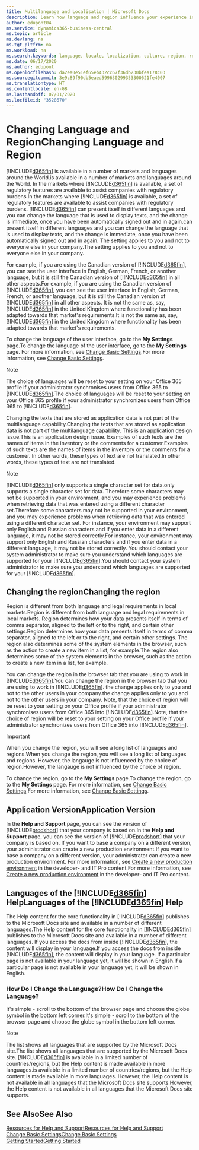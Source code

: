 ```yaml
---
title: Multilanguage and Localisation | Microsoft Docs
description: Learn how language and region influence your experience in Business Central.
author: edupont04
ms.service: dynamics365-business-central
ms.topic: article
ms.devlang: na
ms.tgt_pltfrm: na
ms.workload: na
ms.search.keywords: language, locale, localization, culture, region, regional settings
ms.date: 06/17/2020
ms.author: edupont
ms.openlocfilehash: da2ea0e51ef65eb432cc67f36db230bfea178c03
ms.sourcegitcommit: 3e9c89f90db5eaed599630299353300621fe4007
ms.translationtype: HT
ms.contentlocale: en-GB
ms.lasthandoff: 07/01/2020
ms.locfileid: "3528670"
---
```

# <a name="changing-language-and-region"></a><span data-ttu-id="bdcaa-103">Changing Language and Region</span><span class="sxs-lookup"><span data-stu-id="bdcaa-103">Changing Language and Region</span></span>

[!INCLUDE[d365fin](includes/d365fin_md.md)] <span data-ttu-id="bdcaa-104">is available in a number of markets and languages around the World.</span><span class="sxs-lookup"><span data-stu-id="bdcaa-104">is available in a number of markets and languages around the World.</span></span> <span data-ttu-id="bdcaa-105">In the markets where [!INCLUDE[d365fin](includes/d365fin_md.md)] is available, a set of regulatory features are available to assist companies with regulatory burdens.</span><span class="sxs-lookup"><span data-stu-id="bdcaa-105">In the markets where [!INCLUDE[d365fin](includes/d365fin_md.md)] is available, a set of regulatory features are available to assist companies with regulatory burdens.</span></span> [!INCLUDE[d365fin](includes/d365fin_md.md)] <span data-ttu-id="bdcaa-106">can present itself in different languages and you can change the language that is used to display texts, and the change is immediate, once you have been automatically signed out and in again.</span><span class="sxs-lookup"><span data-stu-id="bdcaa-106">can present itself in different languages and you can change the language that is used to display texts, and the change is immediate, once you have been automatically signed out and in again.</span></span> <span data-ttu-id="bdcaa-107">The setting applies to you and not to everyone else in your company.</span><span class="sxs-lookup"><span data-stu-id="bdcaa-107">The setting applies to you and not to everyone else in your company.</span></span>  

<span data-ttu-id="bdcaa-108">For example, if you are using the Canadian version of [!INCLUDE[d365fin](includes/d365fin_md.md)], you can see the user interface in English, German, French, or another language, but it is still the Canadian version of [!INCLUDE[d365fin](includes/d365fin_md.md)] in all other aspects.</span><span class="sxs-lookup"><span data-stu-id="bdcaa-108">For example, if you are using the Canadian version of [!INCLUDE[d365fin](includes/d365fin_md.md)], you can see the user interface in English, German, French, or another language, but it is still the Canadian version of [!INCLUDE[d365fin](includes/d365fin_md.md)] in all other aspects.</span></span> <span data-ttu-id="bdcaa-109">It is not the same as, say, [!INCLUDE[d365fin](includes/d365fin_md.md)] in the United Kingdom where functionality has been adapted towards that market's requirements.</span><span class="sxs-lookup"><span data-stu-id="bdcaa-109">It is not the same as, say, [!INCLUDE[d365fin](includes/d365fin_md.md)] in the United Kingdom where functionality has been adapted towards that market's requirements.</span></span>  

<span data-ttu-id="bdcaa-110">To change the language of the user interface, go to the **My Settings** page.</span><span class="sxs-lookup"><span data-stu-id="bdcaa-110">To change the language of the user interface, go to the **My Settings** page.</span></span> <span data-ttu-id="bdcaa-111">For more information, see [Change Basic Settings](ui-change-basic-settings.md#language).</span><span class="sxs-lookup"><span data-stu-id="bdcaa-111">For more information, see [Change Basic Settings](ui-change-basic-settings.md#language).</span></span> 

> [!NOTE]  
> <span data-ttu-id="bdcaa-112">The choice of languages will be reset to your setting on your Office 365 profile if your administrator synchronises users from Office 365 to [!INCLUDE[d365fin](includes/d365fin_md.md)].</span><span class="sxs-lookup"><span data-stu-id="bdcaa-112">The choice of languages will be reset to your setting on your Office 365 profile if your administrator synchronizes users from Office 365 to [!INCLUDE[d365fin](includes/d365fin_md.md)].</span></span>

<span data-ttu-id="bdcaa-113">Changing the texts that are stored as application data is not part of the multilanguage capability.</span><span class="sxs-lookup"><span data-stu-id="bdcaa-113">Changing the texts that are stored as application data is not part of the multilanguage capability.</span></span> <span data-ttu-id="bdcaa-114">This is an application design issue.</span><span class="sxs-lookup"><span data-stu-id="bdcaa-114">This is an application design issue.</span></span> <span data-ttu-id="bdcaa-115">Examples of such texts are the names of items in the inventory or the comments for a customer.</span><span class="sxs-lookup"><span data-stu-id="bdcaa-115">Examples of such texts are the names of items in the inventory or the comments for a customer.</span></span> <span data-ttu-id="bdcaa-116">In other words, these types of text are not translated.</span><span class="sxs-lookup"><span data-stu-id="bdcaa-116">In other words, these types of text are not translated.</span></span>  

> [!NOTE]  
> [!INCLUDE[d365fin](includes/d365fin_md.md)] <span data-ttu-id="bdcaa-117">only supports a single character set for data.</span><span class="sxs-lookup"><span data-stu-id="bdcaa-117">only supports a single character set for data.</span></span> <span data-ttu-id="bdcaa-118">Therefore some characters may not be supported in your environment, and you may experience problems when retrieving data that was entered using a different character set.</span><span class="sxs-lookup"><span data-stu-id="bdcaa-118">Therefore some characters may not be supported in your environment, and you may experience problems when retrieving data that was entered using a different character set.</span></span> <span data-ttu-id="bdcaa-119">For instance, your environment may support only English and Russian characters and if you enter data in a different language, it may not be stored correctly.</span><span class="sxs-lookup"><span data-stu-id="bdcaa-119">For instance, your environment may support only English and Russian characters and if you enter data in a different language, it may not be stored correctly.</span></span> <span data-ttu-id="bdcaa-120">You should contact your system administrator to make sure you understand which languages are supported for your [!INCLUDE[d365fin](includes/d365fin_md.md)].</span><span class="sxs-lookup"><span data-stu-id="bdcaa-120">You should contact your system administrator to make sure you understand which languages are supported for your [!INCLUDE[d365fin](includes/d365fin_md.md)].</span></span>  

## <a name="changing-the-region"></a><span data-ttu-id="bdcaa-121">Changing the region</span><span class="sxs-lookup"><span data-stu-id="bdcaa-121">Changing the region</span></span>
<span data-ttu-id="bdcaa-122">Region is different from both language and legal requirements in local markets.</span><span class="sxs-lookup"><span data-stu-id="bdcaa-122">Region is different from both language and legal requirements in local markets.</span></span> <span data-ttu-id="bdcaa-123">Region determines how your data presents itself in terms of comma separator, aligned to the left or to the right, and certain other settings.</span><span class="sxs-lookup"><span data-stu-id="bdcaa-123">Region determines how your data presents itself in terms of comma separator, aligned to the left or to the right, and certain other settings.</span></span> <span data-ttu-id="bdcaa-124">The region also determines some of the system elements in the browser, such as the action to create a new item in a list, for example.</span><span class="sxs-lookup"><span data-stu-id="bdcaa-124">The region also determines some of the system elements in the browser, such as the action to create a new item in a list, for example.</span></span>  

<span data-ttu-id="bdcaa-125">You can change the region in the browser tab that you are using to work in [!INCLUDE[d365fin](includes/d365fin_md.md)].</span><span class="sxs-lookup"><span data-stu-id="bdcaa-125">You can change the region in the browser tab that you are using to work in [!INCLUDE[d365fin](includes/d365fin_md.md)].</span></span> <span data-ttu-id="bdcaa-126">the change applies only to you and not to the other users in your company.</span><span class="sxs-lookup"><span data-stu-id="bdcaa-126">the change applies only to you and not to the other users in your company.</span></span>  <span data-ttu-id="bdcaa-127">Note, that the choice of region will be reset to your setting on your Office profile if your administrator synchronises users from Office 365 into [!INCLUDE[d365fin](includes/d365fin_md.md)].</span><span class="sxs-lookup"><span data-stu-id="bdcaa-127">Note, that the choice of region will be reset to your setting on your Office profile if your administrator synchronizes users from Office 365 into [!INCLUDE[d365fin](includes/d365fin_md.md)].</span></span>

> [!IMPORTANT]  
>  <span data-ttu-id="bdcaa-128">When you change the region, you will see a long list of languages and regions.</span><span class="sxs-lookup"><span data-stu-id="bdcaa-128">When you change the region, you will see a long list of languages and regions.</span></span> <span data-ttu-id="bdcaa-129">However, the langauge is not influenced by the choice of region.</span><span class="sxs-lookup"><span data-stu-id="bdcaa-129">However, the langauge is not influenced by the choice of region.</span></span>  

<span data-ttu-id="bdcaa-130">To change the region, go to the **My Settings** page.</span><span class="sxs-lookup"><span data-stu-id="bdcaa-130">To change the region, go to the **My Settings** page.</span></span> <span data-ttu-id="bdcaa-131">For more information, see [Change Basic Settings](ui-change-basic-settings.md).</span><span class="sxs-lookup"><span data-stu-id="bdcaa-131">For more information, see [Change Basic Settings](ui-change-basic-settings.md).</span></span>  

## <a name="application-version"></a><span data-ttu-id="bdcaa-132">Application Version</span><span class="sxs-lookup"><span data-stu-id="bdcaa-132">Application Version</span></span>

<span data-ttu-id="bdcaa-133">In the **Help and Support** page, you can see the version of [!INCLUDE[prodshort](includes/prodshort.md)] that your company is based on.</span><span class="sxs-lookup"><span data-stu-id="bdcaa-133">In the **Help and Support** page, you can see the version of [!INCLUDE[prodshort](includes/prodshort.md)] that your company is based on.</span></span> <span data-ttu-id="bdcaa-134">If you want to base a company on a different version, your administrator can create a new production environment.</span><span class="sxs-lookup"><span data-stu-id="bdcaa-134">If you want to base a company on a different version, your administrator can create a new production environment.</span></span> <span data-ttu-id="bdcaa-135">For more information, see [Create a new production environment](/dynamics365/business-central/dev-itpro/administration/tenant-admin-center-environments#create-a-new-production-environment) in the developer- and IT Pro content.</span><span class="sxs-lookup"><span data-stu-id="bdcaa-135">For more information, see [Create a new production environment](/dynamics365/business-central/dev-itpro/administration/tenant-admin-center-environments#create-a-new-production-environment) in the developer- and IT Pro content.</span></span>  

## <a name="languages-of-the-d365fin-help"></a><span data-ttu-id="bdcaa-136">Languages of the [!INCLUDE[d365fin](includes/d365fin_md.md)] Help</span><span class="sxs-lookup"><span data-stu-id="bdcaa-136">Languages of the [!INCLUDE[d365fin](includes/d365fin_md.md)] Help</span></span>
<span data-ttu-id="bdcaa-137">The Help content for the core functionality in [!INCLUDE[d365fin](includes/d365fin_md.md)] publishes to the Microsoft Docs site and available in a number of different languages.</span><span class="sxs-lookup"><span data-stu-id="bdcaa-137">The Help content for the core functionality in [!INCLUDE[d365fin](includes/d365fin_md.md)] publishes to the Microsoft Docs site and available in a number of different languages.</span></span> <span data-ttu-id="bdcaa-138">If you access the docs from inside [!INCLUDE[d365fin](includes/d365fin_md.md)], the content will display in your language.</span><span class="sxs-lookup"><span data-stu-id="bdcaa-138">If you access the docs from inside [!INCLUDE[d365fin](includes/d365fin_md.md)], the content will display in your language.</span></span> <span data-ttu-id="bdcaa-139">If a particular page is not available in your language yet, it will be shown in English.</span><span class="sxs-lookup"><span data-stu-id="bdcaa-139">If a particular page is not available in your language yet, it will be shown in English.</span></span>

### <a name="how-do-i-change-the-language"></a><span data-ttu-id="bdcaa-140">How Do I Change the Language?</span><span class="sxs-lookup"><span data-stu-id="bdcaa-140">How Do I Change the Language?</span></span>
<span data-ttu-id="bdcaa-141">It's simple - scroll to the bottom of the browser page and choose the globe symbol in the bottom left corner.</span><span class="sxs-lookup"><span data-stu-id="bdcaa-141">It's simple - scroll to the bottom of the browser page and choose the globe symbol in the bottom left corner.</span></span>

> [!NOTE]  
> <span data-ttu-id="bdcaa-142">The list shows all languages that are supported by the Microsoft Docs site.</span><span class="sxs-lookup"><span data-stu-id="bdcaa-142">The list shows all languages that are supported by the Microsoft Docs site.</span></span> [!INCLUDE[d365fin](includes/d365fin_md.md)] <span data-ttu-id="bdcaa-143">is available in a limited number of countries/regions, but the Help content is made available in more languages.</span><span class="sxs-lookup"><span data-stu-id="bdcaa-143">is available in a limited number of countries/regions, but the Help content is made available in more languages.</span></span> <span data-ttu-id="bdcaa-144">However, the Help content is not available in all languages that the Microsoft Docs site supports.</span><span class="sxs-lookup"><span data-stu-id="bdcaa-144">However, the Help content is not available in all languages that the Microsoft Docs site supports.</span></span>

## <a name="see-also"></a><span data-ttu-id="bdcaa-145">See Also</span><span class="sxs-lookup"><span data-stu-id="bdcaa-145">See Also</span></span>

[<span data-ttu-id="bdcaa-146">Resources for Help and Support</span><span class="sxs-lookup"><span data-stu-id="bdcaa-146">Resources for Help and Support</span></span>](product-help-and-support.md)  
[<span data-ttu-id="bdcaa-147">Change Basic Settings</span><span class="sxs-lookup"><span data-stu-id="bdcaa-147">Change Basic Settings</span></span>](ui-change-basic-settings.md)  
[<span data-ttu-id="bdcaa-148">Getting Started</span><span class="sxs-lookup"><span data-stu-id="bdcaa-148">Getting Started</span></span>](product-get-started.md)  
